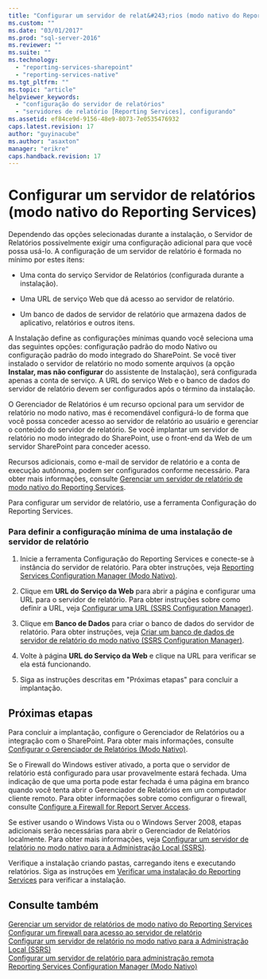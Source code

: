 ```yaml
---
title: "Configurar um servidor de relat&#243;rios (modo nativo do Reporting Services) | Microsoft Docs"
ms.custom: ""
ms.date: "03/01/2017"
ms.prod: "sql-server-2016"
ms.reviewer: ""
ms.suite: ""
ms.technology: 
  - "reporting-services-sharepoint"
  - "reporting-services-native"
ms.tgt_pltfrm: ""
ms.topic: "article"
helpviewer_keywords: 
  - "configuração do servidor de relatórios"
  - "servidores de relatório [Reporting Services], configurando"
ms.assetid: ef84ce9d-9156-48e9-8073-7e0535476932
caps.latest.revision: 17
author: "guyinacube"
ms.author: "asaxton"
manager: "erikre"
caps.handback.revision: 17
---
```

# Configurar um servidor de relat&#243;rios (modo nativo do Reporting Services)
  Dependendo das opções selecionadas durante a instalação, o Servidor de Relatórios possivelmente exigir uma configuração adicional para que você possa usá-lo. A configuração de um servidor de relatório é formada no mínimo por estes itens:  
  
-   Uma conta do serviço Servidor de Relatórios (configurada durante a instalação).  
  
-   Uma URL de serviço Web que dá acesso ao servidor de relatório.  
  
-   Um banco de dados de servidor de relatório que armazena dados de aplicativo, relatórios e outros itens.  
  
 A Instalação define as configurações mínimas quando você seleciona uma das seguintes opções: configuração padrão do modo Nativo ou configuração padrão do modo integrado do SharePoint. Se você tiver instalado o servidor de relatório no modo somente arquivos (a opção **Instalar, mas não configurar** do assistente de Instalação), será configurada apenas a conta de serviço. A URL do serviço Web e o banco de dados do servidor de relatório devem ser configurados após o término da instalação.  
  
 O Gerenciador de Relatórios é um recurso opcional para um servidor de relatório no modo nativo, mas é recomendável configurá-lo de forma que você possa conceder acesso ao servidor de relatório ao usuário e gerenciar o conteúdo do servidor de relatório. Se você implantar um servidor de relatório no modo integrado do SharePoint, use o front-end da Web de um servidor SharePoint para conceder acesso.  
  
 Recursos adicionais, como e-mail de servidor de relatório e a conta de execução autônoma, podem ser configurados conforme necessário. Para obter mais informações, consulte [Gerenciar um servidor de relatório de modo nativo do Reporting Services](../../reporting-services/report-server/manage-a-reporting-services-native-mode-report-server.md).  
  
 Para configurar um servidor de relatório, use a ferramenta Configuração do Reporting Services.  
  
### Para definir a configuração mínima de uma instalação de servidor de relatório  
  
1.  Inicie a ferramenta Configuração do Reporting Services e conecte-se à instância do servidor de relatório. Para obter instruções, veja [Reporting Services Configuration Manager &#40;Modo Nativo&#41;](../../reporting-services/install-windows/reporting-services-configuration-manager-native-mode.md).  
  
2.  Clique em **URL do Serviço da Web** para abrir a página e configurar uma URL para o servidor de relatório. Para obter instruções sobre como definir a URL, veja [Configurar uma URL &#40;SSRS Configuration Manager&#41;](../../reporting-services/install-windows/configure-a-url-ssrs-configuration-manager.md).  
  
3.  Clique em **Banco de Dados** para criar o banco de dados do servidor de relatório. Para obter instruções, veja [Criar um banco de dados de servidor de relatório do modo nativo &#40;SSRS Configuration Manager&#41;](../../reporting-services/install-windows/create-a-native-mode-report-server-database-ssrs-configuration-manager.md).  
  
4.  Volte à página **URL do Serviço da Web** e clique na URL para verificar se ela está funcionando.  
  
5.  Siga as instruções descritas em "Próximas etapas" para concluir a implantação.  
  
## Próximas etapas  
 Para concluir a implantação, configure o Gerenciador de Relatórios ou a integração com o SharePoint. Para obter mais informações, consulte [Configurar o Gerenciador de Relatórios &#40;Modo Nativo&#41;](../../reporting-services/report-server/configure-report-manager-native-mode.md).  
  
 Se o Firewall do Windows estiver ativado, a porta que o servidor de relatório está configurado para usar provavelmente estará fechada. Uma indicação de que uma porta pode estar fechada é uma página em branco quando você tenta abrir o Gerenciador de Relatórios em um computador cliente remoto. Para obter informações sobre como configurar o firewall, consulte [Configure a Firewall for Report Server Access](../../reporting-services/report-server/configure-a-firewall-for-report-server-access.md).  
  
 Se estiver usando o Windows Vista ou o Windows Server 2008, etapas adicionais serão necessárias para abrir o Gerenciador de Relatórios localmente. Para obter mais informações, veja [Configurar um servidor de relatório no modo nativo para a Administração Local &#40;SSRS&#41;](../../reporting-services/report-server/configure-a-native-mode-report-server-for-local-administration-ssrs.md).  
  
 Verifique a instalação criando pastas, carregando itens e executando relatórios. Siga as instruções em [Verificar uma instalação do Reporting Services](../../reporting-services/install-windows/verify-a-reporting-services-installation.md) para verificar a instalação.  
  
## Consulte também  
 [Gerenciar um servidor de relatórios de modo nativo do Reporting Services](../../reporting-services/report-server/manage-a-reporting-services-native-mode-report-server.md)   
 [Configurar um firewall para acesso ao servidor de relatório](../../reporting-services/report-server/configure-a-firewall-for-report-server-access.md)   
 [Configurar um servidor de relatório no modo nativo para a Administração Local &#40;SSRS&#41;](../../reporting-services/report-server/configure-a-native-mode-report-server-for-local-administration-ssrs.md)   
 [Configurar um servidor de relatório para administração remota](../../reporting-services/report-server/configure-a-report-server-for-remote-administration.md)   
 [Reporting Services Configuration Manager &#40;Modo Nativo&#41;](../../reporting-services/install-windows/reporting-services-configuration-manager-native-mode.md)  
  
  